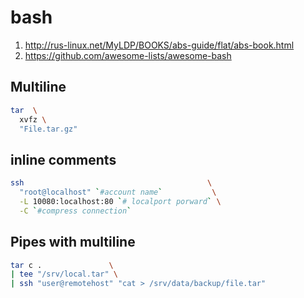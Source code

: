 # bash
1. http://rus-linux.net/MyLDP/BOOKS/abs-guide/flat/abs-book.html
2. https://github.com/awesome-lists/awesome-bash
## Multiline
```bash
tar  \
  xvfz \
  "File.tar.gz" 
```

## inline comments
```bash
ssh                                         \
  "root@localhost" `#account name`           \
  -L 10080:localhost:80 `# localport porward` \
  -C `#compress connection`
```

## Pipes with multiline
```bash
tar c .               \
| tee "/srv/local.tar" \
| ssh "user@remotehost" "cat > /srv/data/backup/file.tar"
```

